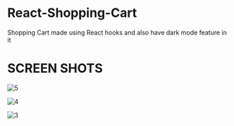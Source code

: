 # React-Shopping-Cart
Shopping Cart made using React hooks and also have dark mode feature in it

# SCREEN SHOTS

![5](https://user-images.githubusercontent.com/101020879/223243638-d650bfcb-c463-43d6-a2b0-b81f70315f2a.png)

![4](https://user-images.githubusercontent.com/101020879/223243661-8144a962-f478-4c86-b81d-764a52af1b06.png)

![3](https://user-images.githubusercontent.com/101020879/223243557-ffcbb499-a81d-4282-9283-596ef6fe37fe.png)
